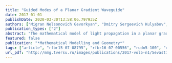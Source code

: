 ```yaml
---
title: "Guided Modes of a Planar Gradient Waveguide"
date: 2017-01-01
publishDate: 2020-03-30T13:58:06.797935Z
authors: ["Migran Nelsonovich Gevorkyan", "Dmitry Sergeevich Kulyabov", "Konstantin Petrovich Lovetskiy", "Nikolai E. Nikolaev", "Anton Leonidovich Sevastianov", "Leonid Antonovich Sevastianov"]
publication_types: ["2"]
abstract: "The mathematical model of light propagation in a planar gradient optical waveguide consists of the Maxwell's equations supplemented by the matter equations and boundary conditions. In the coordinates adapted to the waveguide geometry, the Maxwell's equations are separated into two independent sets for the TE and TM polarizations. Each of the systems can be transformed to a second order ordinary differential equation. The boundary conditions forMaxwell's equa- tions are reduced to two pairs of boundary conditions for the obtained equations. Thus, the problemof describing a complete set of modes in a regular planar waveg- uide is formulated in terms of an eigenvalue problem. For each polarization there are three types of waveguide modes: guided modes, substrate radiation modes, and cover radiation modes. In this work we implement the numerical-analytical calculation of all types of waveguide modes."
featured: false
publication: "*Mathematical Modelling and Geometry*"
tags: ["article", "rfbr15-07-08795", "rfbr16-07-00556", "rudn5-100", "rinc"]
url_pdf: "http://mmg.tversu.ru/images/publications/2017-vol5-n1/Sevastianov_2017_02_07.pdf"
---
```


